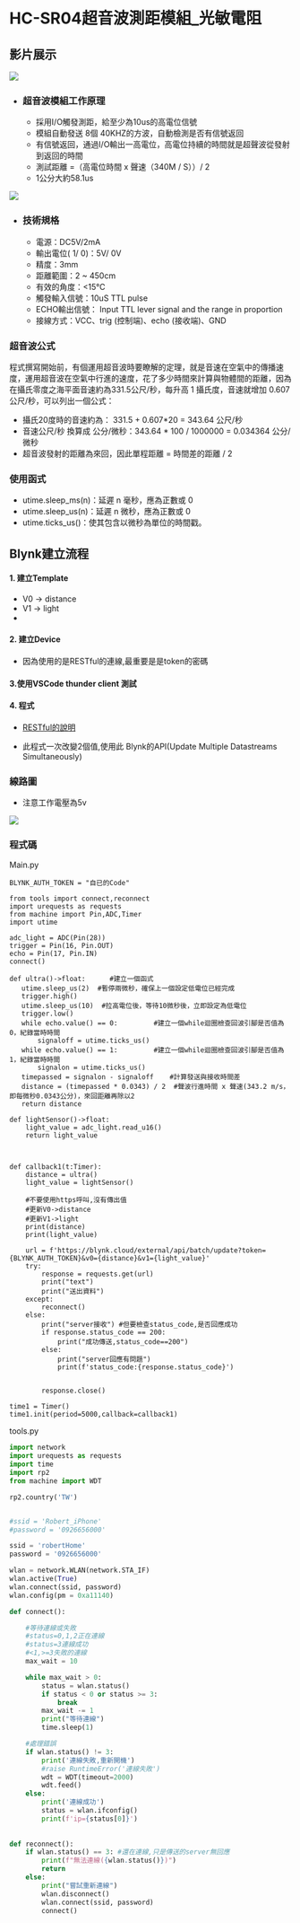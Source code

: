# HC-SR04超音波測距模組_光敏電阻

## 影片展示
[![](https://img.youtube.com/vi/HT5KaSnDzY4/2.jpg)](https://youtu.be/HT5KaSnDzY4)


- ### 超音波模組工作原理

	- 採用I/O觸發測距，給至少為10us的高電位信號
	- 模組自動發送 8個 40KHZ的方波，自動檢測是否有信號返回
	- 有信號返回，通過I/O輸出一高電位，高電位持續的時間就是超聲波從發射到返回的時間
	- 測試距離 =（高電位時間 x 聲速（340M / S））/ 2
	- 1公分大約58.1us

![](./images/pic2.png)



- ### 技術規格
	- 電源：DC5V/2mA
	- 輸出電位( 1/ 0)：5V/ 0V
	- 精度：3mm
	- 距離範圍：2 ~ 450cm
	- 有效的角度：<15℃
	- 觸發輸入信號：10uS TTL pulse
	- ECHO輸出信號： Input TTL lever signal and the range in proportion
	- 接線方式：VCC、trig (控制端)、echo (接收端)、GND


### 超音波公式
程式撰寫開始前，有個運用超音波時要瞭解的定理，就是音速在空氣中的傳播速度，運用超音波在空氣中行進的速度，花了多少時間來計算與物體間的距離，因為在攝氏零度之海平面音速約為331.5公尺/秒，每升高 1 攝氏度，音速就增加 0.607 公尺/秒，可以列出一個公式：

- 攝氏20度時的音速約為： 331.5 + 0.607*20 = 343.64 公尺/秒
- 音速公尺/秒 換算成 公分/微秒：343.64 * 100 / 1000000 = 0.034364 公分/微秒
- 超音波發射的距離為來回，因此單程距離 = 時間差的距離 / 2

### 使用函式

- utime.sleep_ms(n)：延遲 n 毫秒，應為正數或 0
- utime.sleep_us(n)：延遲 n 微秒，應為正數或 0
- utime.ticks_us()：使其包含以微秒為單位的時間戳。

## Blynk建立流程

#### 1. 建立Template
- V0 -> distance
- V1 -> light
- 
#### 2. 建立Device
- 因為使用的是RESTful的連線,最重要是是token的密碼

#### 3.使用VSCode thunder client 測試

#### 4. 程式

- [RESTful的說明](https://docs.blynk.io/en/blynk.cloud/device-https-api)

- 此程式一次改變2個值,使用此 Blynk的API(Update Multiple Datastreams Simultaneously)

### 線路圖

- 注意工作電壓為5v

![](./images/pic1.png)


### 程式碼

Main.py

```micro python
BLYNK_AUTH_TOKEN = "自已的Code"

from tools import connect,reconnect
import urequests as requests
from machine import Pin,ADC,Timer
import utime

adc_light = ADC(Pin(28))
trigger = Pin(16, Pin.OUT)
echo = Pin(17, Pin.IN)
connect()

def ultra()->float:      #建立一個函式
   utime.sleep_us(2)  #暫停兩微秒，確保上一個設定低電位已經完成
   trigger.high()
   utime.sleep_us(10)  #拉高電位後，等待10微秒後，立即設定為低電位
   trigger.low()    
   while echo.value() == 0:         #建立一個while迴圈檢查回波引腳是否值為0，紀錄當時時間
       signaloff = utime.ticks_us()   
   while echo.value() == 1:         #建立一個while迴圈檢查回波引腳是否值為1，紀錄當時時間
       signalon = utime.ticks_us()  
   timepassed = signalon - signaloff    #計算發送與接收時間差
   distance = (timepassed * 0.0343) / 2  #聲波行進時間 x 聲速(343.2 m/s，即每微秒0.0343公分)，來回距離再除以2  
   return distance
   
def lightSensor()->float:
    light_value = adc_light.read_u16()
    return light_value


   
def callback1(t:Timer):
    distance = ultra()
    light_value = lightSensor()
    
    #不要使用https呼叫,沒有傳出值
    #更新V0->distance
    #更新V1->light
    print(distance)
    print(light_value)
    
    url = f'https://blynk.cloud/external/api/batch/update?token={BLYNK_AUTH_TOKEN}&v0={distance}&v1={light_value}'
    try:        
        response = requests.get(url)
        print("text")
        print("送出資料")
    except:
        reconnect()
    else:
        print("server接收") #但要檢查status_code,是否回應成功        
        if response.status_code == 200:
            print("成功傳送,status_code==200")
        else:
            print("server回應有問題")
            print(f'status_code:{response.status_code}')
           
        
        response.close()
        
time1 = Timer()
time1.init(period=5000,callback=callback1)

```

tools.py

```python
import network
import urequests as requests
import time
import rp2
from machine import WDT

rp2.country('TW')


#ssid = 'Robert_iPhone'
#password = '0926656000'

ssid = 'robertHome'
password = '0926656000'

wlan = network.WLAN(network.STA_IF)
wlan.active(True)
wlan.connect(ssid, password)
wlan.config(pm = 0xa11140)

def connect():  

    #等待連線或失敗
    #status=0,1,2正在連線
    #status=3連線成功
    #<1,>=3失敗的連線
    max_wait = 10    

    while max_wait > 0:
        status = wlan.status()
        if status < 0 or status >= 3:
            break
        max_wait -= 1
        print("等待連線")
        time.sleep(1)

    #處理錯誤
    if wlan.status() != 3:
        print('連線失敗,重新開機')
        #raise RuntimeError('連線失敗')
        wdt = WDT(timeout=2000)
        wdt.feed()
    else:
        print('連線成功')
        status = wlan.ifconfig()
        print(f'ip={status[0]}') 
        
        
def reconnect():
    if wlan.status() == 3: #還在連線,只是傳送的server無回應
        print(f"無法連線({wlan.status()})")
        return
    else:
        print("嘗試重新連線")
        wlan.disconnect()
        wlan.connect(ssid, password)
        connect()
```


